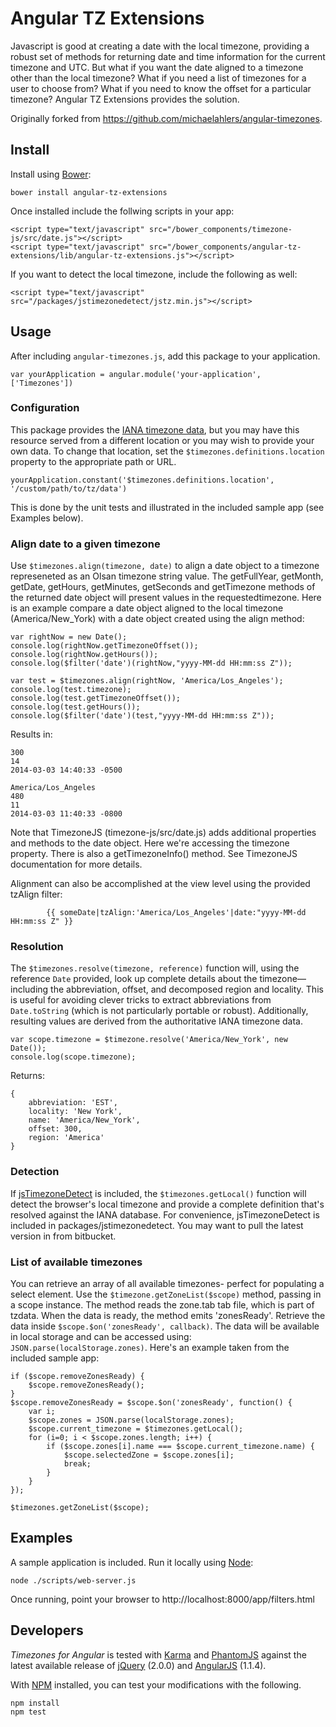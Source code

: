 # Angular TZ Extensions

Javascript is good at creating a date with the local timezone, providing a robust set of methods for returning date and time information for the current timezone and UTC. But what if you want the date aligned to a timezone other than the local timezone? What if you need a list of timezones for a user to choose from? What if you need to know the offset for a particular timezone? Angular TZ Extensions provides the solution.

Originally forked from  https://github.com/michaelahlers/angular-timezones.

## Install 

Install using [Bower](https://github.com/bower/bower):

    bower install angular-tz-extensions

Once installed include the follwing scripts in your app:

    <script type="text/javascript" src="/bower_components/timezone-js/src/date.js"></script>
    <script type="text/javascript" src="/bower_components/angular-tz-extensions/lib/angular-tz-extensions.js"></script>

If you want to detect the local timezone, include the following as well:

	<script type="text/javascript" src="/packages/jstimezonedetect/jstz.min.js"></script>
    
## Usage

After including `angular-timezones.js`, add this package to your application.

    var yourApplication = angular.module('your-application', ['Timezones'])

### Configuration

This package provides the [IANA timezone data](http://iana.org/time-zones), but you may have this resource served from a different location or you may wish to provide your own data. To change that location, set the `$timezones.definitions.location` property to the appropriate path or URL.

    yourApplication.constant('$timezones.definitions.location', '/custom/path/to/tz/data')

This is done by the unit tests and illustrated in the included sample app (see Examples below).

### Align date to a given timezone

Use `$timezones.align(timezone, date)` to align a date object to a timezone represeneted as an Olsan timezone string value. The getFullYear, getMonth, getDate, getHours, getMinutes, getSeconds and getTimezone methods of the returned date object will present values in the requestedtimezone. Here is an example compare a date object aligned to the local timezone (America/New_York) with a date object created using the align method:

	var rightNow = new Date();
	console.log(rightNow.getTimezoneOffset());
	console.log(rightNow.getHours());
	console.log($filter('date')(rightNow,"yyyy-MM-dd HH:mm:ss Z"));

	var test = $timezones.align(rightNow, 'America/Los_Angeles'); 
	console.log(test.timezone);
	console.log(test.getTimezoneOffset());
	console.log(test.getHours());
	console.log($filter('date')(test,"yyyy-MM-dd HH:mm:ss Z"));

Results in:

	300 
	14
	2014-03-03 14:40:33 -0500
	
	America/Los_Angeles
	480
	11
	2014-03-03 11:40:33 -0800

Note that TimezoneJS (timezone-js/src/date.js) adds additional properties and methods to the date object. Here we're accessing the timezone property. There is also a getTimezoneInfo() method. See TimezoneJS documentation for more details. 

Alignment can also be accomplished at the view level using the provided tzAlign filter:

			{{ someDate|tzAlign:'America/Los_Angeles'|date:"yyyy-MM-dd HH:mm:ss Z" }}

### Resolution

The `$timezones.resolve(timezone, reference)` function will, using the reference `Date` provided, look up complete details about the timezone&mdash;including the abbreviation, offset, and decomposed region and locality. This is useful for avoiding clever tricks to extract abbreviations from `Date.toString` (which is not particularly portable or robust). Additionally, resulting values are derived from the authoritative IANA timezone data.
	
    var scope.timezone = $timezone.resolve('America/New_York', new Date());
    console.log(scope.timezone);

Returns:
    
    {
        abbreviation: 'EST',
        locality: 'New York',
        name: 'America/New_York',
        offset: 300,
        region: 'America'
    }

### Detection

If [jsTimezoneDetect](https://bitbucket.org/pellepim/jstimezonedetect) is included, the `$timezones.getLocal()` function will detect the browser's local timezone and provide a complete definition that's resolved against the IANA database. For convenience, jsTimezoneDetect is included in packages/jstimezonedetect. You may want to pull the latest version in from bitbucket.



### List of available timezones

You can retrieve an array of all available timezones- perfect for populating a select element. Use the `$timezone.getZoneList($scope)` method, passing in a scope instance. The method reads the zone.tab tab file, which is part of tzdata. When the data is ready, the method emits 'zonesReady'. Retrieve the data inside `$scope.$on('zonesReady', callback)`. The data will be available in local storage and can be accessed using: `JSON.parse(localStorage.zones)`. Here's an example taken from the included sample app:  
    
    if ($scope.removeZonesReady) {
        $scope.removeZonesReady();
    }
    $scope.removeZonesReady = $scope.$on('zonesReady', function() {
        var i;
        $scope.zones = JSON.parse(localStorage.zones);
        $scope.current_timezone = $timezones.getLocal();
        for (i=0; i < $scope.zones.length; i++) {
            if ($scope.zones[i].name === $scope.current_timezone.name) {
                $scope.selectedZone = $scope.zones[i];
                break;
            }
        }
    });

    $timezones.getZoneList($scope);

## Examples

A sample application is included. Run it locally using [Node](http://nodejs.org):

    node ./scripts/web-server.js

Once running, point your browser to http://localhost:8000/app/filters.html

## Developers

_Timezones for Angular_ is tested with [Karma](http://karma-runner.github.io/) and [PhantomJS](http://phantomjs.org/) against the latest available release of [jQuery](http://jquery.com/) (2.0.0) and [AngularJS](http://angularjs.com/) (1.1.4).

With [NPM](http://npmjs.com/) installed, you can test your modifications with the following.

    npm install
    npm test
